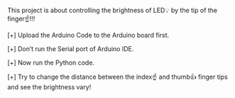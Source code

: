 This project is about controlling the brightness of LED💡 by the tip of the finger☝!!!

[+] Upload the Arduino Code to the Arduino board first.

[+] Don’t run the Serial port of Arduino IDE. 

[+] Now run the Python code.

[+] Try to change the distance between the index☝ and thumb👍 finger tips and see the brightness vary!
